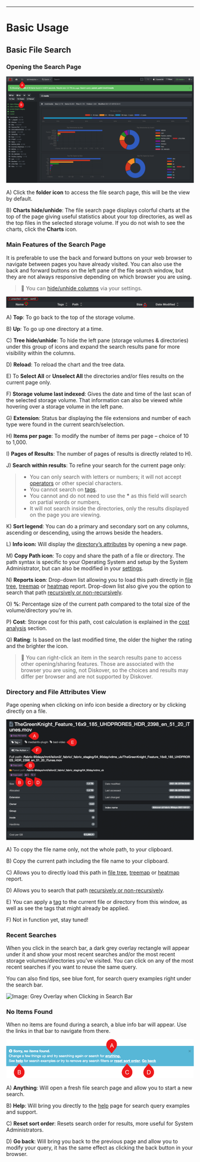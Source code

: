 ___
# <a id=“basic_usage”></a>Basic Usage

## <a id=“file_search”></a>Basic File Search

### Opening the Search Page

![enter image description here](images/image_file_search_page_with_charts.png)

A) Click the **folder icon** to access the file search page, this will be the view by default.

B) **Charts hide/unhide**: The file search page displays colorful charts at the top of the page giving useful statistics about your top directories, as well as the top files in the selected storage volume. If you do not wish to see the charts, click the **Charts**  icon.

### Main Features of the Search Page

It is preferable to use the back and forward buttons on your web browser to navigate between pages you have already visited. You can also use the back and forward buttons on the left pane of the file search window, but they are not always responsive depending on which browser you are using.

>🔆 You can [hide/unhide columns](#hide_columns) via your settings.

![Image: Main Features of the File Search Page](images/image_file_search_page_column_sorting.png)

A) **Top**: To go back to the top of the storage volume.

B) **Up**: To go up one directory at a time.

C) **Tree hide/unhide**: To hide the left pane (storage volumes & directories) under this group of icons and expand the search results pane for more visibility within the columns.

D) **Reload**: To reload the chart and the tree data.

E) To  **Select All**  or  **Unselect All**  the directories and/or files results on the current page only.

F) **Storage volume last indexed**: Gives the date and time of the last scan of the selected storage volume. That information can also be viewed while hovering over a storage volume in the left pane.

G) **Extension**: Status bar displaying the file extensions and number of each type were found in the current search/selection.

H) **Items per page**: To modify the number of items per page – choice of 10 to 1,000.

I) **Pages of Results**: The number of pages of results is directly related to H).

J) <a id=“search_within_results”></a>**Search within results**: To refine your search for the current page only:
>- You can only search with letters or numbers; it will not accept [operators](#operators) or other special characters.
>- You cannot search on [tags](#tags).
>- You cannot and do not need to use the **\***  as this field will search on partial words or numbers,
>- It will not search inside the directories, only the results displayed on the page you are viewing.

K) **Sort legend**: You can do a primary and secondary sort on any columns, ascending or descending, using the arrows beside the headers.

L) **Info icon:**  Will display the [directory’s attributes](#file_info) by opening a new page.

M) **Copy Path icon**: To copy and share the path of a file or directory. The path syntax is specific to your Operating System and setup by the System Administrator, but can also  be modified in your [settings](#path_translation).

N) **Reports icon**:  Drop-down list  allowing you to load this path directly in [file tree](#file_tree), [treemap](#treemap) or [heatmap](#heatmap) report. Drop-down list also give you the option to search that path [recursively or non-recursively](#recursive).

O) **%**: Percentage size of the current path compared to the total size of the volume/directory you're in.

P) **Cost**: Storage cost for this path, cost calculation is explained in the [cost analysis](#cost_analysis) section.

Q) **Rating**: Is based on the last modified time, the older the higher the rating and the brighter the icon.

>🔆 You can right-click an item in the search results pane to access other opening/sharing features. Those are associated with the browser you are using, not Diskover, so the choices and results may differ per browser and are not supported by Diskover.

### <a id=“file_attributes”></a>Directory and File Attributes View

Page opening when clicking on  info icon  beside a directory or by clicking directly on a file.

![Image: Directory and File Attributes View](images/image_file_search_page_file_attributes.png)

A) To copy the file name only, not the whole path, to your clipboard.

B) Copy the current path including the file name to your clipboard.

C) Allows you to directly load this path in [file tree](#file_tree), [treemap](#treemap) or [heatmap](#heatmap) report.

D) Allows you to search that path [recursively or non-recursively](#recursive).

E) You can apply a [tag](#tags) to the current file or directory from this window, as well as see the tags that might already be applied.

F) Not in function yet, stay tuned!

### Recent Searches

When you click in the search bar, a dark grey overlay rectangle will appear under it and show your most recent searches and/or the most recent storage volumes/directories you’ve visited. You can click on any of the most recent searches if you want to reuse the same query.

You can also find tips, see blue font, for search query examples right under the search bar.

![Image: Grey Overlay when Clicking in Search Bar](images/images/image_file_search_grey_overlay_when_clicking_searchbar.png)

### No Items Found

When no items are found during a search, a blue info bar will appear. Use the links in that bar to navigate from there.

![Image: No Items Found](images/image_file_search_no_item_found.png)

A) **Anything**: Will open a fresh file search page and allow you to start a new search.

B) **Help**: Will bring you directly to the [help](#help_page) page for search query examples and support.

C) **Reset sort order**: Resets search order for results, more useful for System Administrators.

D) **Go back**: Will bring you back to the previous page and allow you to modify your query, it has the same effect as clicking the back button in your browser.
